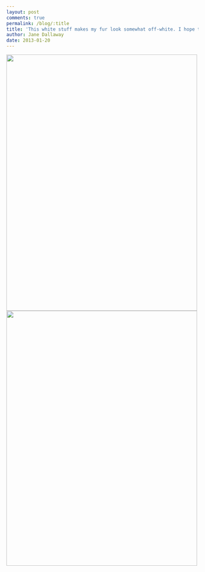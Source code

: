 ```yaml
---
layout: post
comments: true
permalink: /blog/:title
title: 'This white stuff makes my fur look somewhat off-white. I hope the humans don&#39;t spot it!'
author: Jane Dallaway
date: 2013-01-20
---
```


<div><a href="http://static.skitters.dallaway.com/Iphoto 1.JPG"><img width="500" src="http://static.skitters.dallaway.com/Iphoto 1.JPG.500.JPG" height="670"></a></div><div><a href="http://static.skitters.dallaway.com/Gphoto 2.JPG"><img width="500" src="http://static.skitters.dallaway.com/Gphoto 2.JPG.500.JPG" height="667"></a></div>


  


 
    
